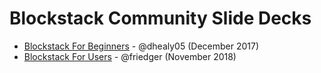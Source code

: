 # Blockstack Community Slide Decks

- [Blockstack For Beginners](/community-slides/blockstack4beginners-dhealy05.pptx) - @dhealy05 (December 2017)
- [Blockstack For Users](/community-slides/2018-paris-internet-of-trust-blockstack-muffke.pptx) - @friedger (November 2018)
